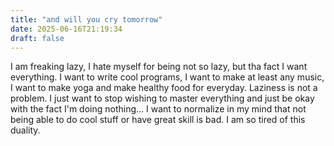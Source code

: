```yaml
---
title: "and will you cry tomorrow"
date: 2025-06-16T21:19:34
draft: false
---
```


I am freaking lazy, I hate myself for being not so lazy, but tha fact I want everything. I want to write cool programs, I want to make at least any music, I want to make yoga and make healthy food for everyday. Laziness is not a problem. I just want to stop wishing to master everything and just be okay with the fact I'm doing nothing... I want to normalize in my mind that not being able to do cool stuff or have great skill is bad. I am so tired of this duality.
